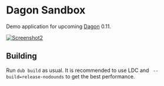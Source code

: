 # Dagon Sandbox
Demo application for upcoming [Dagon](https://github.com/gecko0307/dagon) 0.11.

[![Screenshot2](https://dlanggamedev.xtreme3d.ru/wp-content/uploads/2020/01/fire5_1.jpg)](https://dlanggamedev.xtreme3d.ru/wp-content/uploads/2020/01/fire5_1.jpg)

## Building
Run `dub build` as usual. It is recommended to use LDC and ` --build=release-nodounds` to get the best performance.
